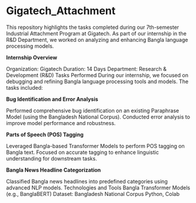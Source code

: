 # Gigatech_Attachment
This repository highlights the tasks completed during our 7th-semester Industrial Attachment Program at Gigatech. As part of our internship in the R&D Department, we worked on analyzing and enhancing Bangla language processing models.

**Internship Overview**

Organization: Gigatech
Duration: 14 Days
Department: Research & Development (R&D)
Tasks Performed
During our internship, we focused on debugging and refining Bangla language processing tools and models. The tasks included:

**Bug Identification and Error Analysis**

Performed comprehensive bug identification on an existing Paraphrase Model (using the Bangladesh National Corpus).
Conducted error analysis to improve model performance and robustness.

**Parts of Speech (POS) Tagging**

Leveraged Bangla-based Transformer Models to perform POS tagging on Bangla text.
Focused on accurate tagging to enhance linguistic understanding for downstream tasks.

**Bangla News Headline Categorization**

Classified Bangla news headlines into predefined categories using advanced NLP models.
Technologies and Tools
Bangla Transformer Models (e.g., BanglaBERT)
Dataset: Bangladesh National Corpus
Python, Colab
